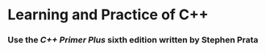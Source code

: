 #  Learning and Practice of C++
### Use the _**C++ Primer Plus**_ sixth edition written by **Stephen Prata**
